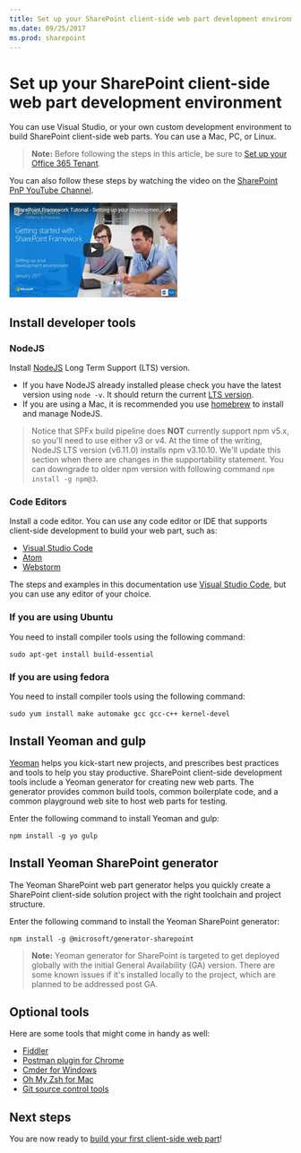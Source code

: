 ```yaml
---
title: Set up your SharePoint client-side web part development environment
ms.date: 09/25/2017
ms.prod: sharepoint
---
```



# Set up your SharePoint client-side web part development environment

You can use Visual Studio, or your own custom development environment to build SharePoint client-side web parts. You can use a Mac, PC, or Linux.

>**Note:** Before following the steps in this article, be sure to [Set up your Office 365 Tenant](./set-up-your-developer-tenant.md).

You can also follow these steps by watching the video on the [SharePoint PnP YouTube Channel](https://www.youtube.com/watch?v=_fxYexlUhe0&t=5s&list=PLR9nK3mnD-OXvSWvS2zglCzz4iplhVrKq&index=1). 

<a href="https://www.youtube.com/watch?v=_fxYexlUhe0&t=5s&list=PLR9nK3mnD-OXvSWvS2zglCzz4iplhVrKq">
    <img src="../images/spfx-youtube-tutorial0.png" alt="Screenshot of the YouTube video player for this tutorial" />
</a>


## Install developer tools

### NodeJS
Install [NodeJS](https://nodejs.org/en/) Long Term Support (LTS) version.

* If you have NodeJS already installed please check you have the latest version using `node -v`. It should return the current [LTS version](https://nodejs.org/en/download/). 
* If you are using a Mac, it is recommended you use [homebrew](http://brew.sh/) to install and manage NodeJS. 

> Notice that SPFx build pipeline does **NOT** currently support npm v5.x, so you'll need to use either v3 or v4. At the time of the writing, NodeJS LTS version (v6.11.0) installs npm v3.10.10. We'll update this section when there are changes in the supportability statement. You can downgrade to older npm version with following command `npm install -g npm@3`.

### Code Editors
Install a code editor. You can use any code editor or IDE that supports client-side development to build your web part, such as:

* [Visual Studio Code](https://code.visualstudio.com/)
* [Atom](https://atom.io)
* [Webstorm](https://www.jetbrains.com/webstorm) 

The steps and examples in this documentation use [Visual Studio Code](https://code.visualstudio.com/), but you can use any editor of your choice. 

### If you are using Ubuntu

You need to install compiler tools using the following command:
	
```
sudo apt-get install build-essential
```

### If you are using fedora

You need to install compiler tools using the following command:
	
```
sudo yum install make automake gcc gcc-c++ kernel-devel
```

## Install Yeoman and gulp

[Yeoman](http://yeoman.io/) helps you kick-start new projects, and prescribes best practices and tools to help you stay productive. SharePoint client-side development tools include a Yeoman generator for creating new web parts. The generator provides common build tools, common boilerplate code, and a common playground web site to host web parts for testing.

Enter the following command to install Yeoman and gulp:
	
```
npm install -g yo gulp
```

## Install Yeoman SharePoint generator

The Yeoman SharePoint web part generator helps you quickly create a SharePoint client-side solution project with the right toolchain and project structure.

Enter the following command to install the Yeoman SharePoint generator:
	
```
npm install -g @microsoft/generator-sharepoint 
```
>**Note:** Yeoman generator for SharePoint is targeted to get deployed globally with the initial General Availability (GA) version. There are some known issues if it's installed locally to the project, which are planned to be addressed post GA.


## Optional tools

Here are some tools that might come in handy as well:

* [Fiddler](http://www.telerik.com/fiddler)
* [Postman plugin for Chrome](https://www.getpostman.com/docs/introduction)
* [Cmder for Windows](http://cmder.net/)
* [Oh My Zsh for Mac](http://ohmyz.sh/)
* [Git source control tools](https://git-scm.com/)

## Next steps

You are now ready to [build your first client-side web part](web-parts/get-started/build-a-hello-world-web-part.md)!
